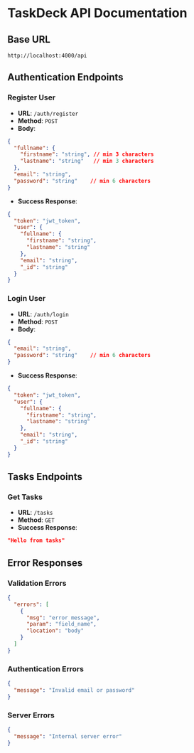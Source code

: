 # TaskDeck API Documentation

## Base URL
```
http://localhost:4000/api
```

## Authentication Endpoints

### Register User
- **URL**: `/auth/register`
- **Method**: `POST`
- **Body**:
```json
{
  "fullname": {
    "firstname": "string", // min 3 characters
    "lastname": "string"   // min 3 characters
  },
  "email": "string",
  "password": "string"    // min 6 characters
}
```
- **Success Response**: 
```json
{
  "token": "jwt_token",
  "user": {
    "fullname": {
      "firstname": "string",
      "lastname": "string"
    },
    "email": "string",
    "_id": "string"
  }
}
```

### Login User
- **URL**: `/auth/login`
- **Method**: `POST`
- **Body**:
```json
{
  "email": "string",
  "password": "string"    // min 6 characters
}
```
- **Success Response**:
```json
{
  "token": "jwt_token",
  "user": {
    "fullname": {
      "firstname": "string",
      "lastname": "string"
    },
    "email": "string",
    "_id": "string"
  }
}
```

## Tasks Endpoints

### Get Tasks
- **URL**: `/tasks`
- **Method**: `GET`
- **Success Response**:
```json
"Hello from tasks"
```

## Error Responses

### Validation Errors
```json
{
  "errors": [
    {
      "msg": "error message",
      "param": "field_name",
      "location": "body"
    }
  ]
}
```

### Authentication Errors
```json
{
  "message": "Invalid email or password"
}
```

### Server Errors
```json
{
  "message": "Internal server error"
}
```